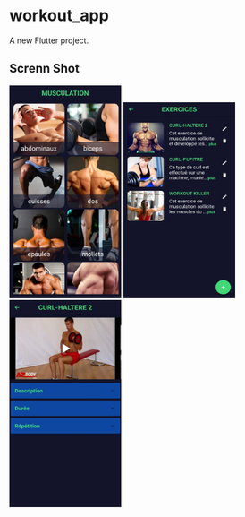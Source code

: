 # workout_app

A new Flutter project.

## Screnn Shot


<img src="images/Screenshot_20221006-172651.jpg" width="200" height="380" />

<img src="images/Screenshot_20221006-172711.jpg" width="200" height="350" />

<img src="images/Screenshot_20221006-172731.jpg" width="200" height="370" />

